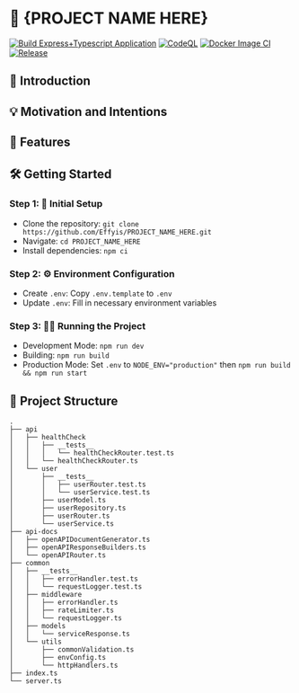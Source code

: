 # 🚀 {PROJECT NAME HERE}

[![Build Express+Typescript Application](https://github.com/Effyis/PROJECT_NAME_HERE/actions/workflows/build.yml/badge.svg?branch=master)](https://github.com/Effyis/PROJECT_NAME_HERE/actions/workflows/build.yml)
[![CodeQL](https://github.com/Effyis/PROJECT_NAME_HERE/actions/workflows/codeql.yml/badge.svg?branch=master)](https://github.com/Effyis/PROJECT_NAME_HERE/actions/workflows/codeql.yml)
[![Docker Image CI](https://github.com/Effyis/PROJECT_NAME_HERE/actions/workflows/docker-image.yml/badge.svg?branch=master)](https://github.com/Effyis/PROJECT_NAME_HERE/actions/workflows/docker-image.yml)
[![Release](https://github.com/Effyis/PROJECT_NAME_HERE/actions/workflows/release.yml/badge.svg?branch=master)](https://github.com/Effyis/PROJECT_NAME_HERE/actions/workflows/release.yml)

## 🌟 Introduction


## 💡 Motivation and Intentions



## 🚀 Features



## 🛠️ Getting Started

### Step 1: 🚀 Initial Setup

- Clone the repository: `git clone https://github.com/Effyis/PROJECT_NAME_HERE.git`
- Navigate: `cd PROJECT_NAME_HERE`
- Install dependencies: `npm ci`

### Step 2: ⚙️ Environment Configuration

- Create `.env`: Copy `.env.template` to `.env`
- Update `.env`: Fill in necessary environment variables

### Step 3: 🏃‍♂️ Running the Project

- Development Mode: `npm run dev`
- Building: `npm run build`
- Production Mode: Set `.env` to `NODE_ENV="production"` then `npm run build && npm run start`

## 📁 Project Structure

```
.
├── api
│   ├── healthCheck
│   │   ├── __tests__
│   │   │   └── healthCheckRouter.test.ts
│   │   └── healthCheckRouter.ts
│   └── user
│       ├── __tests__
│       │   ├── userRouter.test.ts
│       │   └── userService.test.ts
│       ├── userModel.ts
│       ├── userRepository.ts
│       ├── userRouter.ts
│       └── userService.ts
├── api-docs
│   ├── openAPIDocumentGenerator.ts
│   ├── openAPIResponseBuilders.ts
│   └── openAPIRouter.ts
├── common
│   ├── __tests__
│   │   ├── errorHandler.test.ts
│   │   └── requestLogger.test.ts
│   ├── middleware
│   │   ├── errorHandler.ts
│   │   ├── rateLimiter.ts
│   │   └── requestLogger.ts
│   ├── models
│   │   └── serviceResponse.ts
│   └── utils
│       ├── commonValidation.ts
│       ├── envConfig.ts
│       └── httpHandlers.ts
├── index.ts
└── server.ts

```